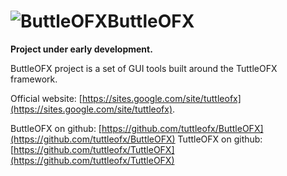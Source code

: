 ![ButtleOFX](https://github.com/tuttleofx/ButtleOFX/raw/master/TuttleOFX/plugins/_scripts/ImageEffectApi/Resources/L_ProjectName_.png "ButtleOFX")ButtleOFX
========================
**Project under early development.**

ButtleOFX project is a set of GUI tools built around the TuttleOFX framework.


Official website: [https://sites.google.com/site/tuttleofx](https://sites.google.com/site/tuttleofx).

ButtleOFX on github: [https://github.com/tuttleofx/ButtleOFX](https://github.com/tuttleofx/ButtleOFX)
TuttleOFX on github: [https://github.com/tuttleofx/TuttleOFX](https://github.com/tuttleofx/TuttleOFX)

